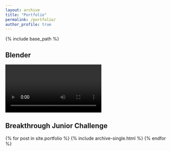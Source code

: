 ```yaml
---
layout: archive
title: "Portfolio"
permalink: /portfolio/
author_profile: true
---
```


{% include base_path %}

Blender
------
<!-- ![Satisfying Pendulum](/images/Pendulum.mp4) -->
<video src="/images/Pendulum.mp4">
</video>

Breakthrough Junior Challenge
------
{% for post in site.portfolio %}
  {% include archive-single.html %}
{% endfor %}

